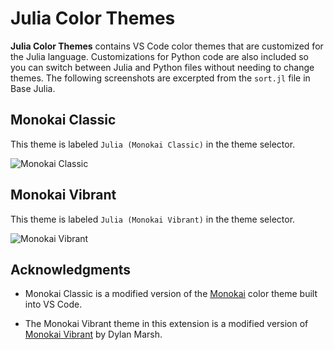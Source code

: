
# Julia Color Themes

**Julia Color Themes** contains VS Code color themes that are customized for the Julia language. Customizations for Python code are also included so you can switch between Julia and Python files without needing to change themes. The following screenshots are excerpted from the `sort.jl` file in Base Julia.

## Monokai Classic

This theme is labeled `Julia (Monokai Classic)` in the theme selector.

![Monokai Classic](https://raw.githubusercontent.com/CameronBieganek/monokai-julia/master/images/julia-monokai-classic.png)


## Monokai Vibrant

This theme is labeled `Julia (Monokai Vibrant)` in the theme selector.

![Monokai Vibrant](https://raw.githubusercontent.com/CameronBieganek/monokai-julia/master/images/julia-monokai-vibrant.png)

## Acknowledgments

- Monokai Classic is a modified version of the [Monokai](https://github.com/microsoft/vscode/blob/master/extensions/theme-monokai/themes/monokai-color-theme.json) color theme built into VS Code.

- The Monokai Vibrant theme in this extension is a modified version of [Monokai Vibrant](https://github.com/dylantmarsh/monokai-vibrant) by Dylan Marsh.
